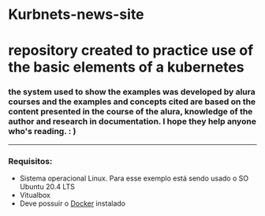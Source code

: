 # Kurbnets-news-site
# repository created to practice use of the basic elements of a kubernetes

<h3>the system used to show the examples was developed by alura courses and the examples and concepts cited are based on the content presented in the course of the alura, knowledge of the author and research in documentation. I hope they help anyone who's reading. : )</h3>


************

<h3>Requisitos:</h3>


<ul>
  <li>Sistema operacional Linux. Para esse exemplo está sendo usado o SO Ubuntu 20.4 LTS</a></li>
  <li>Vitualbox</li>
  <li>Deve possuir o <a href="https://docs.docker.com/engine/install/centos/">Docker</a> instalado</li> 
</ul>
